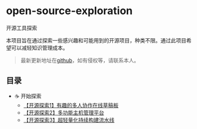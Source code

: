 # open-source-exploration
开源工具探索

本项目旨在通过探索一些感兴趣和可能用到的开源项目，种类不限。通过此项目希望可以减轻知识管理成本。

> 最新更新地址在[github](https://github.com/chenmingkong/open-source-exploration)，如有侵权等，请联系本人。

## 目录

- :coffee: 开始探索
  - [【开源探索1】有趣的多人协作在线草稿板](https://blog.csdn.net/kongmingxiaoxiao/article/details/123604244)
  - [【开源探索2】多功能主机管理平台](https://blog.csdn.net/kongmingxiaoxiao/article/details/123605226)
  - [【开源探索3】超轻量化持续构建流水线](https://blog.csdn.net/kongmingxiaoxiao/article/details/123605257)

